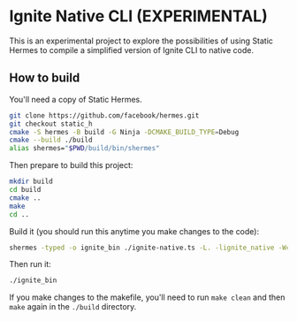 # Ignite Native CLI (EXPERIMENTAL)

This is an experimental project to explore the possibilities of using Static Hermes to compile a simplified version of Ignite CLI to native code.

## How to build

You'll need a copy of Static Hermes.

```bash
git clone https://github.com/facebook/hermes.git
git checkout static_h
cmake -S hermes -B build -G Ninja -DCMAKE_BUILD_TYPE=Debug
cmake --build ./build
alias shermes="$PWD/build/bin/shermes"
```

Then prepare to build this project:

```bash
mkdir build
cd build
cmake ..
make
cd ..
```

Build it (you should run this anytime you make changes to the code):

```bash
shermes -typed -o ignite_bin ./ignite-native.ts -L. -lignite_native -Wc,-I.
```

Then run it:

```bash
./ignite_bin
```

If you make changes to the makefile, you'll need to run `make clean` and then `make` again in the `./build` directory.
